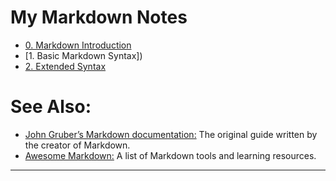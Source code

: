 # My Markdown Notes

- [0. Markdown Introduction](https://github.com/olem-diga/Markdown/blob/main/0.%20Markdown%20Introduction/0.%20Markdown%20Introduction.md)
- [1. Basic Markdown Syntax])
- [2. Extended Syntax]()

# See Also:

- [John Gruber’s Markdown documentation:](https://daringfireball.net/projects/markdown/) The original guide written by the creator of Markdown.
- [Awesome Markdown:](https://github.com/mundimark/awesome-markdown) A list of Markdown tools and learning resources.

---
